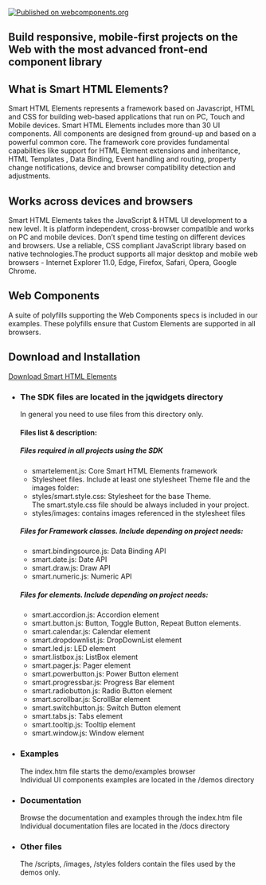 [![Published on webcomponents.org](https://img.shields.io/badge/webcomponents.org-published-blue.svg)](https://www.webcomponents.org/collection/HTMLElements/smarthtmlelements-core)


Build responsive, mobile-first projects on the Web with the most advanced front-end component library
-----------------------------------------------------------------------------------------------------

What is Smart HTML Elements?
----------------------------

Smart HTML Elements represents a framework based on Javascript, HTML and CSS for building web-based applications that run on PC, Touch and Mobile devices. Smart HTML Elements includes more than 30 UI components. All components are designed from ground-up and based on a powerful common core. The framework core provides fundamental capabilities like support for HTML Element extensions and inheritance, HTML Templates , Data Binding, Event handling and routing, property change notifications, device and browser compatibility detection and adjustments.

Works across devices and browsers
---------------------------------

Smart HTML Elements takes the JavaScript & HTML UI development to a new level. It is platform independent, cross-browser compatible and works on PC and mobile devices. Don’t spend time testing on different devices and browsers. Use a reliable, CSS compliant JavaScript library based on native technologies.The product supports all major desktop and mobile web browsers - Internet Explorer 11.0, Edge, Firefox, Safari, Opera, Google Chrome.  
  

Web Components
--------------

A suite of polyfills supporting the Web Components specs is included in our examples. These polyfills ensure that Custom Elements are supported in all browsers.  
  

Download and Installation
-------------------------

[Download Smart HTML Elements](http://www.htmlelements.com/download/)

*   ### The SDK files are located in the jqwidgets directory
    
    In general you need to use files from this directory only.  
    
    #### Files list & description:
    
    ##### Files required in all projects using the SDK
    
    *   smartelement.js: Core Smart HTML Elements framework
    *   Stylesheet files. Include at least one stylesheet Theme file and the images folder:
    *   styles/smart.style.css: Stylesheet for the base Theme.  
        The smart.style.css file should be always included in your project.
    *   styles/images: contains images referenced in the stylesheet files
    
    ##### Files for Framework classes. Include depending on project needs:
    
    *   smart.bindingsource.js: Data Binding API
    *   smart.date.js: Date API
    *   smart.draw.js: Draw API
    *   smart.numeric.js: Numeric API
    
    ##### Files for elements. Include depending on project needs:
    
    *   smart.accordion.js: Accordion element
    *   smart.button.js: Button, Toggle Button, Repeat Button elements.
    *   smart.calendar.js: Calendar element
    *   smart.dropdownlist.js: DropDownList element
    *   smart.led.js: LED element
    *   smart.listbox.js: ListBox element
    *   smart.pager.js: Pager element
    *   smart.powerbutton.js: Power Button element
    *   smart.progressbar.js: Progress Bar element
    *   smart.radiobutton.js: Radio Button element
    *   smart.scrollbar.js: ScrollBar element
    *   smart.switchbutton.js: Switch Button element
    *   smart.tabs.js: Tabs element
    *   smart.tooltip.js: Tooltip element
    *   smart.window.js: Window element
*   ### Examples
    
    The index.htm file starts the demo/examples browser  
    Individual UI components examples are located in the /demos directory
*   ### Documentation
    
    Browse the documentation and examples through the index.htm file  
    Individual documentation files are located in the /docs directory
*   ### Other files
    
    The /scripts, /images, /styles folders contain the files used by the demos only.
    
   
